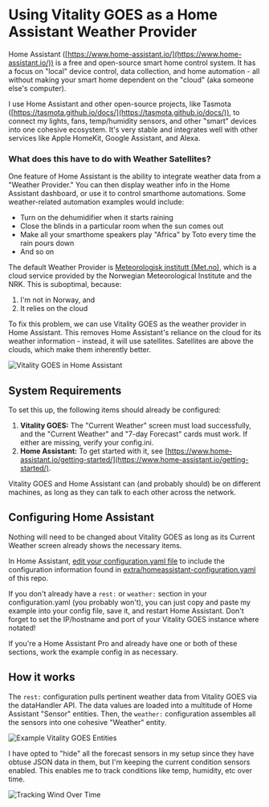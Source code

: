# Using Vitality GOES as a Home Assistant Weather Provider

Home Assistant ([https://www.home-assistant.io/](https://www.home-assistant.io/)) is a free and open-source smart home control system. It has a focus on "local" device control, data collection, and home automation - all without making your smart home dependent on the "cloud" (aka someone else's computer).

I use Home Assistant and other open-source projects, like Tasmota ([https://tasmota.github.io/docs/](https://tasmota.github.io/docs/)), to connect my lights, fans, temp/humidity sensors, and other "smart" devices into one cohesive ecosystem. It's very stable and integrates well with other services like Apple HomeKit, Google Assistant, and Alexa.

### What does this have to do with Weather Satellites?

One feature of Home Assistant is the ability to integrate weather data from a "Weather Provider." You can then display weather info in the Home Assistant dashboard, or use it to control smarthome automations. Some weather-related automation examples would include:

- Turn on the dehumidifier when it starts raining
- Close the blinds in a particular room when the sun comes out
- Make all your smarthome speakers play "Africa" by Toto every time the rain pours down
- And so on

The default Weather Provider is [Meteorologisk institutt (Met.no)](https://www.home-assistant.io/integrations/met/), which is a cloud service provided by the Norwegian Meteorological Institute and the NRK. This is suboptimal, because:

1. I'm not in Norway, and
2. It relies on the cloud

To fix this problem, we can use Vitality GOES as the weather provider in Home Assistant. This removes Home Assistant's reliance on the cloud for its weather information - instead, it will use satellites. Satellites are above the clouds, which make them inherently better.

  ![Vitality GOES in Home Assistant](https://user-images.githubusercontent.com/24253715/208737251-46283413-303b-4406-a2eb-3fadef680867.png)

## System Requirements

To set this up, the following items should already be configured:

1. **Vitality GOES:** The "Current Weather" screen must load successfully, and the "Current Weather" and "7-day Forecast" cards must work. If either are missing, verify your config.ini.
2. **Home Assistant:** To get started with it, see [https://www.home-assistant.io/getting-started/](https://www.home-assistant.io/getting-started/).

Vitality GOES and Home Assistant can (and probably should) be on different machines, as long as they can talk to each other across the network.

## Configuring Home Assistant

Nothing will need to be changed about Vitality GOES as long as its Current Weather screen already shows the necessary items.

In Home Assistant, [edit your configuration.yaml file](https://www.home-assistant.io/docs/configuration/) to include the configuration information found in [extra/homeassistant-configuration.yaml](/extra/homeassistant-configuration.yaml) of this repo.

If you don't already have a `rest:` or `weather:` section in your configuration.yaml (you probably won't), you can just copy and paste my example into your config file, save it, and restart Home Assistant. Don't forget to set the IP/hostname and port of your Vitality GOES instance where notated!

If you're a Home Assistant Pro and already have one or both of these sections, work the example config in as necessary.

## How it works

The `rest:` configuration pulls pertinent weather data from Vitality GOES via the dataHandler API.  The data values are loaded into a multitude of Home Assistant "Sensor" entities. Then, the `weather:` configuration assembles all the sensors into one cohesive "Weather" entity.

  ![Example Vitality GOES Entities](https://user-images.githubusercontent.com/24253715/208742817-9a2386e5-cc94-4b31-99a0-f3d48bb16807.png)

I have opted to "hide" all the forecast sensors in my setup since they have obtuse JSON data in them, but I'm keeping the current condition sensors enabled. This enables me to track conditions like temp, humidity, etc over time.

![Tracking Wind Over Time](https://user-images.githubusercontent.com/24253715/208743076-08b4ec9c-b493-4583-9988-ab7b39428151.png)
